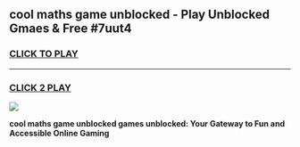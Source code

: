 
## cool maths game unblocked - Play Unblocked Gmaes & Free #7uut4
<h3>
<a href="https://premium.freeplayer.one?title=cool_maths_game_unblocked&ref=03M">CLICK TO PLAY</a></h3>
<hr>

<h3>
<a href="https://premium.freeplayer.one?title=cool_maths_game_unblocked&ref=03M">CLICK 2 PLAY</a>
  
</h3>

<a href="https://premium.freeplayer.one?title=cool_maths_game_unblocked&ref=03M"><img src="https://clearcache.store/games.png"></a>


**cool maths game unblocked games unblocked: Your Gateway to Fun and Accessible Online Gaming**
